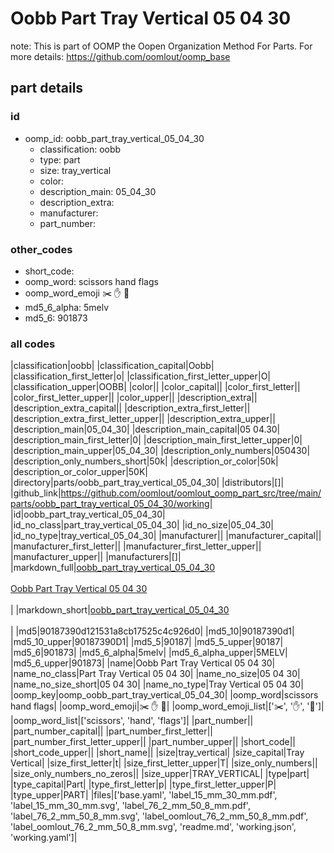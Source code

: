 # Oobb Part Tray Vertical 05 04 30  

note: This is part of OOMP the Oopen Organization Method For Parts. For more details: https://github.com/oomlout/oomp_base

##  part details





### id
* oomp_id: oobb_part_tray_vertical_05_04_30
  * classification: oobb
  * type: part
  * size: tray_vertical
  * color: 
  * description_main: 05_04_30
  * description_extra: 
  * manufacturer: 
  * part_number: 

### other_codes
* short_code: 
* oomp_word: scissors hand flags
* oomp_word_emoji :scissors: :hand: :flags:
* md5_6_alpha: 5melv
* md5_6: 901873

### all codes 
|classification|oobb|
|classification_capital|Oobb|
|classification_first_letter|o|
|classification_first_letter_upper|O|
|classification_upper|OOBB|
|color||
|color_capital||
|color_first_letter||
|color_first_letter_upper||
|color_upper||
|description_extra||
|description_extra_capital||
|description_extra_first_letter||
|description_extra_first_letter_upper||
|description_extra_upper||
|description_main|05_04_30|
|description_main_capital|05 04.30|
|description_main_first_letter|0|
|description_main_first_letter_upper|0|
|description_main_upper|05_04_30|
|description_only_numbers|050430|
|description_only_numbers_short|50k|
|description_or_color|50k|
|description_or_color_upper|50K|
|directory|parts/oobb_part_tray_vertical_05_04_30|
|distributors|[]|
|github_link|https://github.com/oomlout/oomlout_oomp_part_src/tree/main/parts/oobb_part_tray_vertical_05_04_30/working|
|id|oobb_part_tray_vertical_05_04_30|
|id_no_class|part_tray_vertical_05_04_30|
|id_no_size|05_04_30|
|id_no_type|tray_vertical_05_04_30|
|manufacturer||
|manufacturer_capital||
|manufacturer_first_letter||
|manufacturer_first_letter_upper||
|manufacturer_upper||
|manufacturers|[]|
|markdown_full|[oobb_part_tray_vertical_05_04_30](https://github.com/oomlout/oomlout_oomp_part_src/tree/main/parts/oobb_part_tray_vertical_05_04_30/working)<br>[](https://github.com/oomlout/oomlout_oomp_part_src/tree/main/parts/oobb_part_tray_vertical_05_04_30/working)<br>[Oobb Part Tray Vertical 05 04 30](https://github.com/oomlout/oomlout_oomp_part_src/tree/main/parts/oobb_part_tray_vertical_05_04_30/working)<br><br>|
|markdown_short|[oobb_part_tray_vertical_05_04_30](https://github.com/oomlout/oomlout_oomp_part_src/tree/main/parts/oobb_part_tray_vertical_05_04_30/working)<br><br>|
|md5|90187390d121531a8cb17525c4c926d0|
|md5_10|90187390d1|
|md5_10_upper|90187390D1|
|md5_5|90187|
|md5_5_upper|90187|
|md5_6|901873|
|md5_6_alpha|5melv|
|md5_6_alpha_upper|5MELV|
|md5_6_upper|901873|
|name|Oobb Part Tray Vertical 05 04 30|
|name_no_class|Part Tray Vertical 05 04 30|
|name_no_size|05 04 30|
|name_no_size_short|05 04 30|
|name_no_type|Tray Vertical 05 04 30|
|oomp_key|oomp_oobb_part_tray_vertical_05_04_30|
|oomp_word|scissors hand flags|
|oomp_word_emoji|:scissors: :hand: :flags:|
|oomp_word_emoji_list|[':scissors:', ':hand:', ':flags:']|
|oomp_word_list|['scissors', 'hand', 'flags']|
|part_number||
|part_number_capital||
|part_number_first_letter||
|part_number_first_letter_upper||
|part_number_upper||
|short_code||
|short_code_upper||
|short_name||
|size|tray_vertical|
|size_capital|Tray Vertical|
|size_first_letter|t|
|size_first_letter_upper|T|
|size_only_numbers||
|size_only_numbers_no_zeros||
|size_upper|TRAY_VERTICAL|
|type|part|
|type_capital|Part|
|type_first_letter|p|
|type_first_letter_upper|P|
|type_upper|PART|
|files|['base.yaml', 'label_15_mm_30_mm.pdf', 'label_15_mm_30_mm.svg', 'label_76_2_mm_50_8_mm.pdf', 'label_76_2_mm_50_8_mm.svg', 'label_oomlout_76_2_mm_50_8_mm.pdf', 'label_oomlout_76_2_mm_50_8_mm.svg', 'readme.md', 'working.json', 'working.yaml']|
